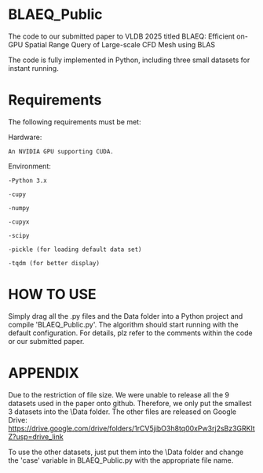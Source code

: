 # BLAEQ_Public
The code to our submitted paper to VLDB 2025 titled BLAEQ: Efficient on-GPU Spatial Range Query of Large-scale CFD Mesh using BLAS

The code is fully implemented in Python, including three small datasets for instant running.

# Requirements
The following requirements must be met:

Hardware:

    An NVIDIA GPU supporting CUDA.

Environment:

    -Python 3.x
    
    -cupy
    
    -numpy
    
    -cupyx
    
    -scipy
    
    -pickle (for loading default data set)
    
    -tqdm (for better display)

# HOW TO USE
Simply drag all the .py files and the Data folder into a Python project and compile 'BLAEQ_Public.py'. The algorithm should start running with the default configuration.
For details, plz refer to the comments within the code or our submitted paper.

# APPENDIX
Due to the restriction of file size. We were unable to release all the 9 datasets used in the paper onto github. Therefore, we only put the smallest 3 datasets into the \Data folder. The other files are released on Google Drive:
https://drive.google.com/drive/folders/1rCV5jibO3h8tq00xPw3rj2sBz3GRKltZ?usp=drive_link

To use the other datasets, just put them into the \Data folder and change the 'case' variable in BLAEQ_Public.py with the appropriate file name.
